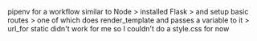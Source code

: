 pipenv for a workflow similar to Node > installed Flask > and setup basic routes > one of which does render_template and passes a variable to it > url_for static didn't work for me so I couldn't do a style.css for now